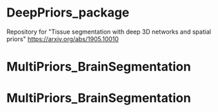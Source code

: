# DeepPriors_package
Repository for "Tissue segmentation with deep 3D networks and spatial priors" https://arxiv.org/abs/1905.10010
# MultiPriors_BrainSegmentation
# MultiPriors_BrainSegmentation
